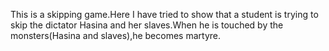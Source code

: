 This is a skipping game.Here I have tried to  show that a student is trying to skip the dictator Hasina and her slaves.When he is touched by the monsters(Hasina and slaves),he becomes martyre.
